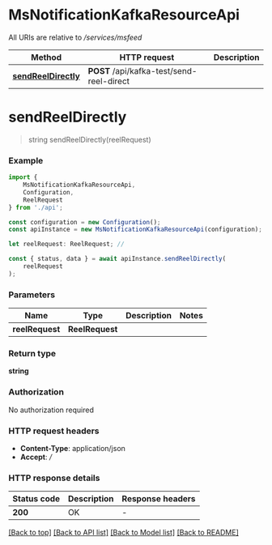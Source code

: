 # MsNotificationKafkaResourceApi

All URIs are relative to */services/msfeed*

|Method | HTTP request | Description|
|------------- | ------------- | -------------|
|[**sendReelDirectly**](#sendreeldirectly) | **POST** /api/kafka-test/send-reel-direct | |

# **sendReelDirectly**
> string sendReelDirectly(reelRequest)


### Example

```typescript
import {
    MsNotificationKafkaResourceApi,
    Configuration,
    ReelRequest
} from './api';

const configuration = new Configuration();
const apiInstance = new MsNotificationKafkaResourceApi(configuration);

let reelRequest: ReelRequest; //

const { status, data } = await apiInstance.sendReelDirectly(
    reelRequest
);
```

### Parameters

|Name | Type | Description  | Notes|
|------------- | ------------- | ------------- | -------------|
| **reelRequest** | **ReelRequest**|  | |


### Return type

**string**

### Authorization

No authorization required

### HTTP request headers

 - **Content-Type**: application/json
 - **Accept**: */*


### HTTP response details
| Status code | Description | Response headers |
|-------------|-------------|------------------|
|**200** | OK |  -  |

[[Back to top]](#) [[Back to API list]](../README.md#documentation-for-api-endpoints) [[Back to Model list]](../README.md#documentation-for-models) [[Back to README]](../README.md)


